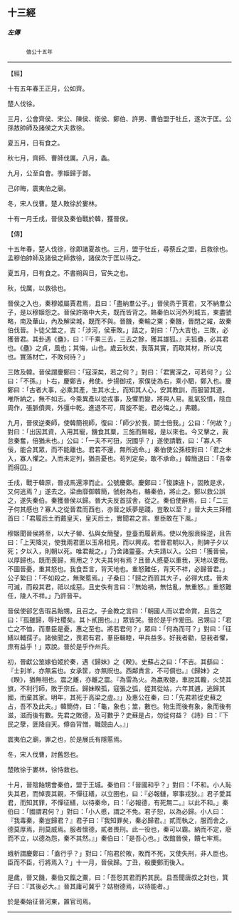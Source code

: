 

## 十三經

##### 左傳
　　　`僖公十五年`

* * *

【經】

十有五年春王正月，公如齊。

楚人伐徐。

三月，公會齊侯、宋公、陳侯、衛侯、鄭伯、許男、曹伯盟于牡丘，遂次于匡。公孫敖帥師及諸侯之大夫救徐。

夏五月，日有食之。

秋七月，齊師、曹師伐厲。八月，螽。

九月，公至自會。季姬歸于鄫。

己卯晦，震夷伯之廟。

冬，宋人伐曹。楚人敗徐於婁林。

十有一月壬戌，晉侯及秦伯戰於韓，獲晉侯。

【傳】

十五年春，楚人伐徐，徐即諸夏故也。三月，盟于牡丘，尋蔡丘之盟，且救徐也。孟穆伯帥師及諸侯之師救徐，諸侯次于匡以待之。

夏五月，日有食之。不書朔與日，官失之也。

秋，伐厲，以救徐也。

晉侯之入也，秦穆姬屬賈君焉，且曰：「盡納羣公子。」晉侯烝于賈君，又不納羣公子，是以穆姬怨之。晉侯許賂中大夫，既而皆背之。賂秦伯以河外列城五，東盡虢略，南及華山，內及解梁城，既而不與。晉饑，秦輸之粟；秦饑，晉閉之糴，故秦伯伐晉。卜徒父筮之，吉：「涉河，侯車敗。」詰之，對曰：「乃大吉也，三敗，必獲晉君。其卦遇《蠱》，曰：『千乘三去，三去之餘，獲其雄狐。』夫狐蠱，必其君也。《蠱》之貞，風也；其悔，山也。歲云秋矣，我落其實，而取其材，所以克也。實落材亡，不敗何待？」

三敗及韓。晉侯謂慶鄭曰：「寇深矣，若之何？」對曰：「君實深之，可若何？」公曰：「不孫。」卜右，慶鄭吉，弗使。步揚御戎，家僕徒為右，乘小駟，鄭入也。慶鄭曰：「古者大事，必乘其產，生其水土，而知其人心，安其教訓，而服習其道，唯所納之，無不如志。今乘異產以從戎事，及懼而變，將與人易。亂氣狡憤，陰血周作，張脈僨興，外彊中乾。進退不可，周旋不能，君必悔之。」弗聽。

九月，晉侯逆秦師，使韓簡視師，復曰：「師少於我，鬬士倍我。」公曰：「何故？」對曰：「出因其資，入用其寵，饑食其粟，三施而無報，是以來也。今又擊之，我怠秦奮，倍猶未也。」公曰：「一夫不可狃，況國乎？」遂使請戰，曰：「寡人不佞，能合其眾，而不能離也。君若不還，無所逃命。」秦伯使公孫枝對曰：「君之未入，寡人懼之。入而未定列，猶吾憂也。苟列定矣，敢不承命。」韓簡退曰：「吾幸而得囚。」

壬戌，戰于韓原，晉戎馬還濘而止。公號慶鄭。慶鄭曰：「愎諫違卜，固敗是求，又何逃焉？」遂去之。梁由靡御韓簡，虢射為右，輅秦伯，將止之。鄭以救公誤之，遂失秦伯。秦獲晉侯以歸。晉大夫反首拔舍，從之。秦伯使辭焉，曰：「二三子何其慼也？寡人之從晉君而西也，亦晉之妖夢是踐，豈敢以至？」晉大夫三拜稽首曰：「君履后土而戴皇天，皇天后土，實聞君之言。羣臣敢在下風。」

穆姬聞晉侯將至，以大子罃、弘與女簡璧，登臺而履薪焉。使以免服衰絰逆，且告曰：「上天降災，使我兩君匪以玉帛相見，而以興戎。若晉君朝以入，則婢子夕以死；夕以入，則朝以死。唯君裁之。」乃舍諸靈臺。大夫請以入。公曰：「獲晉侯，以厚歸也。既而喪歸，焉用之？大夫其何有焉？且晉人慼憂以重我，天地以要我。不圖晉憂，重其怒也。我食吾言，背天地也。重怒難任，背天不祥，必歸晉君。」公子縶曰：「不如殺之，無聚慝焉。」子桑曰：「歸之而質其大子，必得大成。晉未可滅，而殺其君，祗以成惡。且史佚有言曰：『無始禍，無怙亂，無重怒。』重怒難任，陵人不祥。」乃許晉平。

晉侯使郤乞告瑕呂飴甥，且召之。子金教之言曰：「朝國人而以君命賞，且告之曰：『孤雖歸，辱社稷矣。其卜貳圉也。』」眾皆哭。晉於是乎作爰田。呂甥曰：「君亡之不恤，而羣臣是憂，惠之至也。將若君何？」眾曰：「何為而可？」對曰：「征繕以輔孺子。諸侯聞之，喪君有君，羣臣輯睦，甲兵益多。好我者勸，惡我者懼，庶有益乎！」眾說。晉於是乎作州兵。

初，晉獻公筮嫁伯姬於秦，遇《歸妹》之《睽》。史蘇占之曰：「不吉。其繇曰：『士刲羊，亦無衁也。女承筐，亦無貺也。西鄰責言，不可償也。』《歸妹》之《睽》，猶無相也。震之離，亦離之震。『為雷為火。為嬴敗姬，車說其輹，火焚其旗，不利行師，敗于宗丘。歸妹睽孤，寇張之弧，姪其從姑，六年其逋，逃歸其國，而棄其家。明年，其死于高梁之虛。』」及惠公在秦，曰：「先君若從史蘇之占，吾不及此夫。」韓簡侍，曰：「龜，象也；筮，數也。物生而後有象，象而後有滋，滋而後有數。先君之敗德，及可數乎？史蘇是占，勿從何益？《詩》曰：『下民之孽，匪降自天。僔沓背憎，職競由人。』」

震夷伯之廟，罪之也，於是展氏有隱慝焉。

冬，宋人伐曹，討舊怨也。

楚敗徐于婁林，徐恃救也。

十月，晉陰飴甥會秦伯，盟于王城。秦伯曰：「晉國和乎？」對曰：「不和。小人恥失其君，而悼喪其親，不憚征繕，以立圉也，曰：『必報讎，寧事戎狄。』君子愛其君，而知其罪，不憚征繕，以待秦命，曰：『必報德，有死無二。』以此不和。」秦伯曰：「國謂君何？」對曰：「小人慼，謂之不免。君子恕，以為必歸。小人曰：『我毒秦，秦豈歸君？』君子曰：『我知罪矣，秦必歸君。』貳而執之，服而舍之，德莫厚焉，刑莫威焉。服者懷德，貳者畏刑。此一役也，秦可以霸。納而不定，廢而不立，以德為怨，秦不其然。』」秦伯曰：「是吾心也。」改館晉侯，饋七牢焉。

蛾析謂慶鄭曰：「盍行乎？」對曰：「陷君於敗，敗而不死，又使失刑，非人臣也。臣而不臣，行將焉入？」十一月，晉侯歸。丁丑，殺慶鄭而後入。

是歲，晉又饑，秦伯又餼之粟，曰：「吾怨其君而矜其民。且吾聞唐叔之封也，箕子曰：『其後必大。』晉其庸可冀乎？姑樹德焉，以待能者。」

於是秦始征晉河東，置官司焉。

* * *

